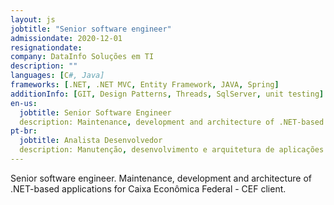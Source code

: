```yaml
---
layout: js
jobtitle: "Senior software engineer"
admissiondate: 2020-12-01
resignationdate:
company: DataInfo Soluções em TI
description: ""
languages: [C#, Java]
frameworks: [.NET, .NET MVC, Entity Framework, JAVA, Spring]
additionInfo: [GIT, Design Patterns, Threads, SqlServer, unit testing]
en-us:
  jobtitle: Senior Software Engineer
  description: Maintenance, development and architecture of .NET-based applications for Caixa Econômica Federal - CEF client.
pt-br:
  jobtitle: Analista Desenvolvedor
  description: Manutenção, desenvolvimento e arquitetura de aplicações em .NET para o cliente Caixa Econômica Federal - CEF
---
```


Senior software engineer.
Maintenance, development and architecture of .NET-based applications for Caixa Econômica Federal - CEF client.
